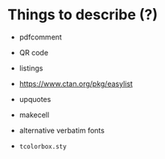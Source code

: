 # Things to describe (?)

- pdfcomment

- QR code

- listings

- https://www.ctan.org/pkg/easylist

- upquotes

- makecell

- alternative verbatim fonts

- `tcolorbox.sty`

